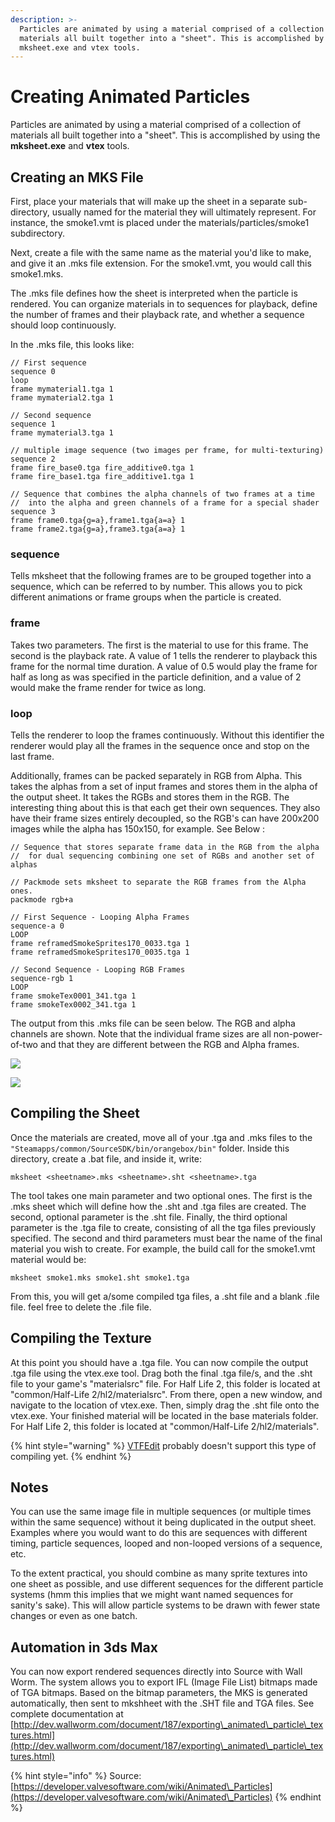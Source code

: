 ```yaml
---
description: >-
  Particles are animated by using a material comprised of a collection of
  materials all built together into a "sheet". This is accomplished by using the
  mksheet.exe and vtex tools.
---
```


# Creating Animated Particles

Particles are animated by using a material comprised of a collection of materials all built together into a "sheet". This is accomplished by using the **mksheet.exe** and **vtex** tools.

## Creating an MKS File

First, place your materials that will make up the sheet in a separate sub-directory, usually named for the material they will ultimately represent. For instance, the smoke1.vmt is placed under the materials/particles/smoke1 subdirectory.

Next, create a file with the same name as the material you'd like to make, and give it an .mks file extension. For the smoke1.vmt, you would call this smoke1.mks.

The .mks file defines how the sheet is interpreted when the particle is rendered. You can organize materials in to sequences for playback, define the number of frames and their playback rate, and whether a sequence should loop continuously.

In the .mks file, this looks like:

```
// First sequence
sequence 0
loop
frame mymaterial1.tga 1
frame mymaterial2.tga 1

// Second sequence
sequence 1
frame mymaterial3.tga 1

// multiple image sequence (two images per frame, for multi-texturing)
sequence 2
frame fire_base0.tga fire_additive0.tga 1
frame fire_base1.tga fire_additive1.tga 1

// Sequence that combines the alpha channels of two frames at a time
//  into the alpha and green channels of a frame for a special shader
sequence 3
frame frame0.tga{g=a},frame1.tga{a=a} 1
frame frame2.tga{g=a},frame3.tga{a=a} 1
```

### sequence

Tells mksheet that the following frames are to be grouped together into a sequence, which can be referred to by number. This allows you to pick different animations or frame groups when the particle is created.

### frame

Takes two parameters. The first is the material to use for this frame. The second is the playback rate. A value of 1 tells the renderer to playback this frame for the normal time duration. A value of 0.5 would play the frame for half as long as was specified in the particle definition, and a value of 2 would make the frame render for twice as long.

### loop

Tells the renderer to loop the frames continuously. Without this identifier the renderer would play all the frames in the sequence once and stop on the last frame.

Additionally, frames can be packed separately in RGB from Alpha. This takes the alphas from a set of input frames and stores them in the alpha of the output sheet. It takes the RGBs and stores them in the RGB. The interesting thing about this is that each get their own sequences. They also have their frame sizes entirely decoupled, so the RGB's can have 200x200 images while the alpha has 150x150, for example. See Below :

```
// Sequence that stores separate frame data in the RGB from the alpha
//  for dual sequencing combining one set of RGBs and another set of alphas

// Packmode sets mksheet to separate the RGB frames from the Alpha ones.
packmode rgb+a

// First Sequence - Looping Alpha Frames
sequence-a 0
LOOP
frame reframedSmokeSprites170_0033.tga 1
frame reframedSmokeSprites170_0035.tga 1

// Second Sequence - Looping RGB Frames
sequence-rgb 1
LOOP
frame smokeTex0001_341.tga 1
frame smokeTex0002_341.tga 1
```

The output from this .mks file can be seen below. The RGB and alpha channels are shown. Note that the individual frame sizes are all non-power-of-two and that they are different between the RGB and Alpha frames.

![](../../../.gitbook/assets/vista\_smoke\_rgb.jpg)

![](../../../.gitbook/assets/vista\_smoke\_alpha.jpg)

## Compiling the Sheet

Once the materials are created, move all of your .tga and .mks files to the `"Steamapps/common/SourceSDK/bin/orangebox/bin"` folder. Inside this directory, create a .bat file, and inside it, write:

```
mksheet <sheetname>.mks <sheetname>.sht <sheetname>.tga
```

The tool takes one main parameter and two optional ones. The first is the .mks sheet which will define how the .sht and .tga files are created. The second, optional parameter is the .sht file. Finally, the third optional parameter is the .tga file to create, consisting of all the tga files previously specified. The second and third parameters must bear the name of the final material you wish to create. For example, the build call for the smoke1.vmt material would be:

```
mksheet smoke1.mks smoke1.sht smoke1.tga
```

From this, you will get a/some compiled tga files, a .sht file and a blank .file file. feel free to delete the .file file.

## Compiling the Texture

At this point you should have a .tga file. You can now compile the output .tga file using the vtex.exe tool. Drag both the final .tga file/s, and the .sht file to your game's "materialsrc" file. For Half Life 2, this folder is located at "common/Half-Life 2/hl2/materialsrc". From there, open a new window, and navigate to the location of vtex.exe. Then, simply drag the .sht file onto the vtex.exe. Your finished material will be located in the base materials folder. For Half Life 2, this folder is located at "common/Half-Life 2/hl2/materials".

{% hint style="warning" %}
[VTFEdit](../../../start-modding/modding-intro/tools/#vtf-and-vmt) probably doesn't support this type of compiling yet.
{% endhint %}

## Notes

You can use the same image file in multiple sequences (or multiple times within the same sequence) without it being duplicated in the output sheet. Examples where you would want to do this are sequences with different timing, particle sequences, looped and non-looped versions of a sequence, etc.

To the extent practical, you should combine as many sprite textures into one sheet as possible, and use different sequences for the different particle systems (hmm this implies that we might want named sequences for sanity's sake). This will allow particle systems to be drawn with fewer state changes or even as one batch.

## Automation in 3ds Max

You can now export rendered sequences directly into Source with Wall Worm. The system allows you to export IFL (Image File List) bitmaps made of TGA bitmaps. Based on the bitmap parameters, the MKS is generated automatically, then sent to mkshheet with the .SHT file and TGA files. See complete documentation at [http://dev.wallworm.com/document/187/exporting\_animated\_particle\_textures.html](http://dev.wallworm.com/document/187/exporting\_animated\_particle\_textures.html)

{% hint style="info" %}
Source: [https://developer.valvesoftware.com/wiki/Animated\_Particles](https://developer.valvesoftware.com/wiki/Animated\_Particles)
{% endhint %}
